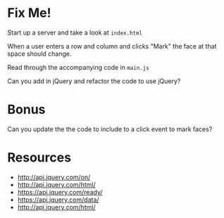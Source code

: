 # Fix Me!

Start up a server and take a look at `index.html`

When a user enters a row and column and clicks "Mark" the face at 
that space should change. 

Read through the accompanying code in `main.js`

Can you add in jQuery and refactor the code to use jQuery?

# Bonus

Can you update the the code to include to a click event
to mark faces?

# Resources

- http://api.jquery.com/on/
- http://api.jquery.com/html/
- https://api.jquery.com/ready/
- https://api.jquery.com/data/
- http://api.jquery.com/html/
